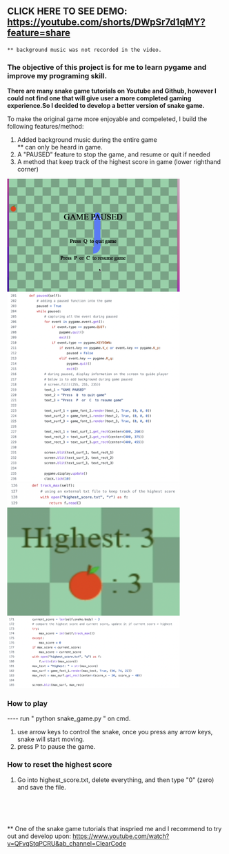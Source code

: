 ## CLICK HERE TO SEE DEMO: https://youtube.com/shorts/DWpSr7d1qMY?feature=share
    ** background music was not recorded in the video. 

### The objective of this project is for me to learn pygame and improve my programing skill. 

**There are many snake game tutorials on Youtube and Github, however I could not find one that will give user a more completed gaming experience.So I decided to develop a better version of snake game.**

To make the original game more enjoyable and compeleted, I build the following features/method:
   1. Added background music during the entire game
      <br />** can only be heard in game.
   2. A "PAUSED" feature to stop the game, and resume or quit if needed
   3. A method that keep track of the highest score in game (lower righthand corner)
   <img src="screenshots/paused_screen.png" width="400">
   <img src="screenshots/paused_code.png" width="400">
        
   <img src="screenshots/track_max_2.png" width="400">
   <img src="screenshots/highest_screen.png" width="400" height="250">
   <img src="screenshots/track_max_1.png" width="400">

### How to play
   ---- run " python snake_game.py " on cmd.
   1. use arrow keys to control the snake, once you press any arrow keys, snake will start moving.
   2. press P to pause the game.

### How to reset the highest score
   1. Go into highest_score.txt, delete everything, and then type "0" (zero) and save the file.
<br />
<br />
<br />

** 
One of the snake game tutorials that inspried me and I recommend to try out and develop upon:
https://www.youtube.com/watch?v=QFvqStqPCRU&ab_channel=ClearCode
